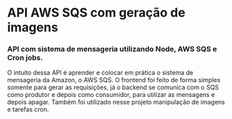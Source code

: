 # API AWS SQS com geração de imagens

### API com sistema de mensageria utilizando Node, AWS SQS e Cron jobs. 

O intuito dessa API é aprender e colocar em prática o sistema de mensageria da Amazon, o AWS SQS. O frontend foi feito de forma simples somente para gerar as requisições, já o backend se comunica com o SQS como produtor e depois como consumidor, para utilizar as mensagens  e depois apagar. Também foi utilizado nesse projeto manipulação de imagens e tarefas cron.

